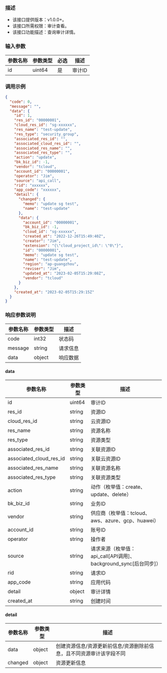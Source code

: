 ### 描述

- 该接口提供版本：v1.0.0+。
- 该接口所需权限：审计查看。
- 该接口功能描述：查询审计详情。

### 输入参数

| 参数名称 | 参数类型   | 必选  | 描述   |
|------|--------|-----|------|
| id   | uint64 | 是   | 审计ID |

### 调用示例

```json
{
  "code": 0,
  "message": "",
  "data": {
    "id": 1,
    "res_id": "00000001",
    "cloud_res_id": "sg-xxxxxx",
    "res_name": "test-update",
    "res_type": "security_group",
    "associated_res_id": "",
    "associated_cloud_res_id": "",
    "associated_res_name": "",
    "associated_res_type": "",
    "action": "update",
    "bk_biz_id": -1,
    "vendor": "tcloud",
    "account_id": "00000001",
    "operator": "Jim",
    "source": "api_call",
    "rid": "xxxxxx",
    "app_code": "xxxxxx",
    "detail": {
      "changed": {
        "memo": "update sg test",
        "name": "test-update"
      },
      "data": {
        "account_id": "00000001",
        "bk_biz_id": -1,
        "cloud_id": "sg-xxxxxx",
        "created_at": "2022-12-26T15:49:40Z",
        "creator": "Jim",
        "extension": "{\"cloud_project_id\": \"0\"}",
        "id": "00000001",
        "memo": "update sg test",
        "name": "test-update",
        "region": "ap-guangzhou",
        "reviser": "Jim",
        "updated_at": "2023-02-05T15:29:08Z",
        "vendor": "tcloud"
      }
    },
    "created_at": "2023-02-05T15:29:15Z"
  }
}
```

### 响应参数说明

| 参数名称    | 参数类型   | 描述   |
|---------|--------|------|
| code    | int32  | 状态码  |
| message | string | 请求信息 |
| data    | object | 响应数据 |

#### data

| 参数名称                    | 参数类型   | 描述                                              |
|-------------------------|--------|-------------------------------------------------|
| id                      | uint64 | 审计ID                                            |
| res_id                  | string | 资源ID                                            |
| cloud_res_id            | string | 云资源ID                                           |
| res_name                | string | 资源名称                                            |
| res_type                | string | 资源类型                                            |
| associated_res_id       | string | 关联资源ID                                          |
| associated_cloud_res_id | string | 关联云资源ID                                         |
| associated_res_name     | string | 关联资源名称                                          |
| associated_res_type     | string | 关联资源类型                                          |
| action                  | string | 动作（枚举值：create、update、delete）                    |
| bk_biz_id               | string | 业务ID                                            |
| vendor                  | string | 供应商（枚举值：tcloud、aws、azure、gcp、huawei）            |
| account_id              | string | 账号ID                                            |
| operator                | string | 操作者                                             |
| source                  | string | 请求来源（枚举值：api_call[API调用]、background_sync[后台同步]） |
| rid                     | string | 请求ID                                            |
| app_code                | string | 应用代码                                            |
| detail                  | object | 审计详情                                            |
| created_at              | string | 创建时间                                            |

#### detail

| 参数名称     | 参数类型   | 描述                                  |
|----------|--------|-------------------------------------|
| data     | object | 创建资源信息/资源更新前信息/资源删除前信息，且不同资源审计该字段不同 |
| changed  | object | 资源更新信息                              |
